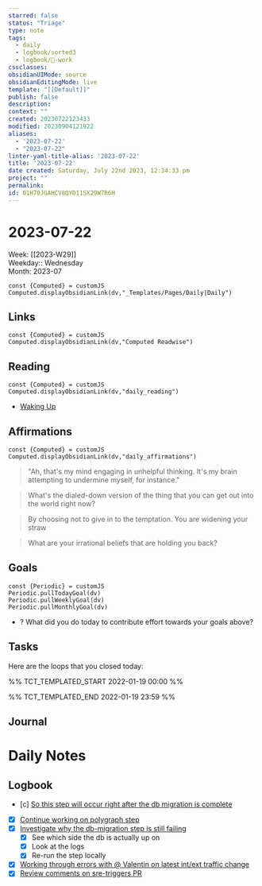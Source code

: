 ```yaml
---
starred: false
status: "Triage"
type: note
tags:
  - daily
  - logbook/sorted3
  - logbook/👔-work
cssclasses: 
obsidianUIMode: source
obsidianEditingMode: live
template: "[[Default]]"
publish: false
description: 
context: ""
created: 20230722123433
modified: 20230904121922
aliases:
  - '2023-07-22'
  - "2023-07-22"
linter-yaml-title-alias: '2023-07-22'
title: '2023-07-22'
date created: Saturday, July 22nd 2023, 12:34:33 pm
project: ""
permalink: 
id: 01H70JGAHCV8QYD11SX29W7R6H
---
```


# 2023-07-22

Week: [[2023-W29]]  
Weekday:: Wednesday  
Month: 2023-07

```dataviewjs
const {Computed} = customJS
Computed.displayObsidianLink(dv,"_Templates/Pages/Daily|Daily")
```

## Links

```dataviewjs
const {Computed} = customJS
Computed.displayObsidianLink(dv,"Computed Readwise")
```

## Reading

```dataviewjs
const {Computed} = customJS
Computed.displayObsidianLink(dv,"daily_reading")
```
- [Waking Up]( https://read.readwise.io/read/01gjr2j724698ts9z7mbyxz63z)


## Affirmations

```dataviewjs
const {Computed} = customJS
Computed.displayObsidianLink(dv,"daily_affirmations")
```

> "Ah, that's my mind engaging in unhelpful thinking. It's my brain attempting to undermine myself, for instance."

> What's the dialed-down version of the thing that you can get out into the world right now?

> By choosing not to give in to the temptation. You are widening your straw

> What are your irrational beliefs that are holding you back?

## Goals

```dataviewjs
const {Periodic} = customJS
Periodic.pullTodayGoal(dv)
Periodic.pullWeeklyGoal(dv)
Periodic.pullMonthlyGoal(dv)
```
- ? What did you do today to contribute effort towards your goals above?

## Tasks

Here are the loops that you closed today:

%% TCT_TEMPLATED_START 2022-01-19 00:00 %%

%% TCT_TEMPLATED_END 2022-01-19 23:59 %%

## Journal



# Daily Notes


## Logbook
- [c] [So this step will occur right after the db migration is complete](things:///show?id=7WcGaM4Vhg7Fw8YkM17QPc)
- [x] [Continue working on polygraph step](things:///show?id=UPBEttxoyKxVGdgAEHxvzx)
- [x] [Investigate why the db-migration step is still failing](things:///show?id=RzME8jrFLTeypQ9B1MhwCD)
	- [x] See which side the db is actually up on
	- [x] Look at the logs
	- [x] Re-run the step locally
- [x] [Working through errors with @ Valentin on latest int/ext traffic change](things:///show?id=BZfwW5KXuftX29B5oZVHEo)
- [x] [Review comments on sre-triggers PR](things:///show?id=CGAxEasStxJ8efyJrqdH6E)

